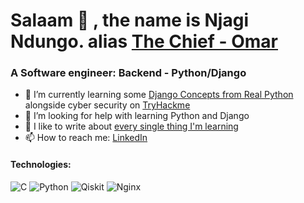 # Salaam 👋 , the name is Njagi Ndungo. alias [The Chief - Omar](https://twitter.com/chief__omar)


### A Software engineer: Backend - Python/Django

- 🌱 I’m currently learning some [Django Concepts from Real Python](https://reapython.com/) alongside cyber security on [TryHackme](https://tryhackme.com/)
- 🤔 I’m looking for help with learning Python and Django
- 💬 I like to write about [every single thing I'm learning](https://chiefomar.hashnode.dev)
- 📫 How to reach me: [LinkedIn](https://www.linkedin.com/in/a-njagi-ndungo/)


#### Technologies: 
![C](https://img.shields.io/badge/c-%2300599C.svg?style=for-the-badge&logo=c&logoColor=white) ![Python](https://img.shields.io/badge/python-3670A0?style=for-the-badge&logo=python&logoColor=ffdd54) ![Qiskit](https://img.shields.io/badge/Qiskit-%236929C4.svg?style=for-the-badge&logo=Qiskit&logoColor=white) ![Nginx](https://img.shields.io/badge/nginx-%23009639.svg?style=for-the-badge&logo=nginx&logoColor=white) 

